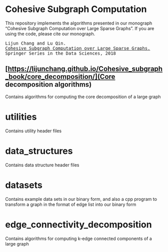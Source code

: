 # Cohesive Subgraph Computation

This repository implements the algorithms presented in our monograph “Cohesive Subgraph Computation over Large Sparse Graphs”. If you are using the code, please cite our monograph.
<pre>
Lijun Chang and Lu Qin.
<a href="https://www.springer.com/us/book/9783030035983">Cohesive Subgraph Computation over Large Sparse Graphs.</a>
Springer Series in the Data Sciences, 2018
</pre>

## [https://lijunchang.github.io/Cohesive_subgraph_book/core_decomposition/](Core decomposition algorithms)

Contains algorithms for computing the core decomposition of a large graph

# utilities

Contains utility header files

# data_structures

Contains data structure header files

# datasets

Contains example data sets in our binary form, and also a cpp program to transform a graph in the format of edge list into our binary form



# edge_connectivity_decomposition

Contains algorithms for computing k-edge connected components of a large graph
